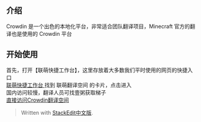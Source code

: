 ## 介绍
Crowdin 是一个出色的本地化平台，非常适合团队翻译项目，Minecraft 官方的翻译也是使用的 Crowdin 平台

## 开始使用
首先，打开【联萌快捷工作台】，这里存放着大多数我们平时使用的网页的快捷入口 <br>
[联萌快捷工作台 ](https://yizhouuu.github.io/)
找到 联萌翻译空间 的卡片，点击进入<br>
国内访问较慢，翻译人员可找壹粥获取梯子<br>
[直接访问Crowdin翻译空间](https://zh.crowdin.com/project/LianmengTranslate/zh-CN)


> Written with [StackEdit中文版](https://stackedit.cn/).
<!--stackedit_data:
eyJoaXN0b3J5IjpbMzAxMjUxMTUxXX0=
-->